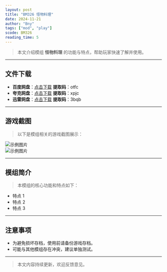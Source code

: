 ```yaml
---
layout: post
title: "BM326 怪物料理"
date: 2024-11-21
author: "Bny"
tags: ["mod", "play"]
scode: BM326
reading_time: 5
---
```


> 本文介绍模组 **怪物料理** 的功能与特点，帮助玩家快速了解并使用。

---





## 文件下载
- **百度网盘**：[点击下载](https://pan.baidu.com/s/12IPbt5Ti_c-1u0nmbEETjA?pwd=otfc)  **提取码**：otfc  
- **夸克网盘**：[点击下载](https://pan.quark.cn/s/29b04dc6e54a?pwd=xpjc)  **提取码**：xpjc  
- **迅雷网盘**：[点击下载](https://pan.xunlei.com/s/VOCCbUHqnTkFMqZ3JFb3Ul8kA1?pwd=3bqb)  **提取码**：3bqb  

---

## 游戏截图
> 以下是模组相关的游戏截图展示：

![示例图片](https://example.com/screenshot1.jpg)  
![示例图片](https://example.com/screenshot2.jpg)

---

## 模组简介
> 本模组的核心功能和特点如下：
- 特点 1
- 特点 2
- 特点 3

---

## 注意事项
- 为避免损坏存档，使用前请备份游戏存档。
- 可能与其他模组存在冲突，建议单独测试。

---

> 本文内容持续更新，欢迎反馈意见。
